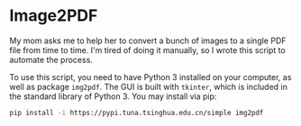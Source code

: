 # Image2PDF

My mom asks me to help her to convert a bunch of images to a single PDF file from time to time.
I'm tired of doing it manually, so I wrote this script to automate the process.

To use this script, you need to have Python 3 installed on your computer, as well as package `img2pdf`.
The GUI is built with `tkinter`, which is included in the standard library of Python 3.
You may install via pip:
```bash
pip install -i https://pypi.tuna.tsinghua.edu.cn/simple img2pdf
```